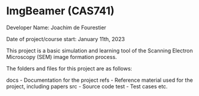 # ImgBeamer (CAS741)

Developer Name: Joachim de Fourestier

Date of project/course start: January 11th, 2023

This project is a basic simulation and learning tool of the Scanning Electron Microscopy (SEM) image formation process.

The folders and files for this project are as follows:

docs - Documentation for the project
refs - Reference material used for the project, including papers
src - Source code
test - Test cases
etc.
